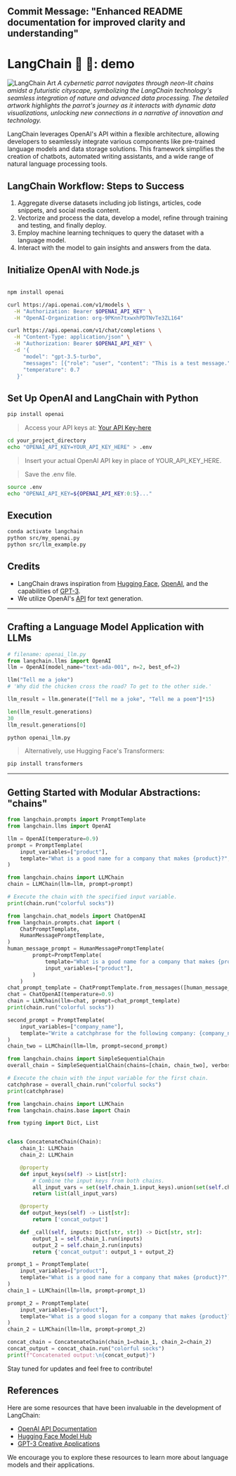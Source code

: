 ## Commit Message: "Enhanced README documentation for improved clarity and understanding"

# LangChain 🦜 🔗: demo

![LangChain Art](img/langchain_art.png)
*A cybernetic parrot navigates through neon-lit chains amidst a futuristic cityscape, symbolizing the LangChain technology's seamless integration of nature and advanced data processing. The detailed artwork highlights the parrot's journey as it interacts with dynamic data visualizations, unlocking new connections in a narrative of innovation and technology.*

LangChain leverages OpenAI's API within a flexible architecture, allowing developers to seamlessly integrate various components like pre-trained language models and data storage solutions. This framework simplifies the creation of chatbots, automated writing assistants, and a wide range of natural language processing tools.


## LangChain Workflow: Steps to Success

1. Aggregate diverse datasets including job listings, articles, code snippets, and social media content.
2. Vectorize and process the data, develop a model, refine through training and testing, and finally deploy.
3. Employ machine learning techniques to query the dataset with a language model.
4. Interact with the model to gain insights and answers from the data.

## Initialize OpenAI with Node.js

```bash

npm install openai

curl https://api.openai.com/v1/models \
  -H "Authorization: Bearer $OPENAI_API_KEY" \
  -H "OpenAI-Organization: org-9PKnn7txwxhPDTNvTe3ZL164"

curl https://api.openai.com/v1/chat/completions \
  -H "Content-Type: application/json" \
  -H "Authorization: Bearer $OPENAI_API_KEY" \
  -d '{
     "model": "gpt-3.5-turbo",
     "messages": [{"role": "user", "content": "This is a test message."}],
     "temperature": 0.7
   }'
```

## Set Up OpenAI and LangChain with Python

```bash
pip install openai
```

> Access your API keys at: [Your API Key-here](https://platform.openai.com/account/api-keys)

```bash
cd your_project_directory
echo "OPENAI_API_KEY=YOUR_API_KEY_HERE" > .env
```

> Insert your actual OpenAI API key in place of YOUR_API_KEY_HERE.

> Save the .env file.

```bash
source .env
echo "OPENAI_API_KEY=${OPENAI_API_KEY:0:5}..."
```

## Execution

```bash
conda activate langchain
python src/my_openai.py
python src/llm_example.py
```

## Credits

- LangChain draws inspiration from [Hugging Face](https://huggingface.co/), [OpenAI](https://openai.com/), and the capabilities of [GPT-3](https://openai.com/blog/gpt-3-apps/).
- We utilize OpenAI's [API](https://beta.openai.com/docs/api-reference/introduction) for text generation.

---

## Crafting a Language Model Application with LLMs

```python
# filename: openai_llm.py
from langchain.llms import OpenAI
llm = OpenAI(model_name="text-ada-001", n=2, best_of=2)

llm("Tell me a joke")
# 'Why did the chicken cross the road? To get to the other side.'

llm_result = llm.generate(["Tell me a joke", "Tell me a poem"]*15)

len(llm_result.generations)
30
llm_result.generations[0]
```

```bash
python openai_llm.py
```

> Alternatively, use Hugging Face's Transformers:

```bash
pip install transformers
```

---

## Getting Started with Modular Abstractions: "chains"

```python
from langchain.prompts import PromptTemplate
from langchain.llms import OpenAI

llm = OpenAI(temperature=0.9)
prompt = PromptTemplate(
    input_variables=["product"],
    template="What is a good name for a company that makes {product}?",
)
```

```python
from langchain.chains import LLMChain
chain = LLMChain(llm=llm, prompt=prompt)

# Execute the chain with the specified input variable.
print(chain.run("colorful socks"))
```

```python
from langchain.chat_models import ChatOpenAI
from langchain.prompts.chat import (
    ChatPromptTemplate,
    HumanMessagePromptTemplate,
)
human_message_prompt = HumanMessagePromptTemplate(
        prompt=PromptTemplate(
            template="What is a good name for a company that makes {product}?",
            input_variables=["product"],
        )
    )
chat_prompt_template = ChatPromptTemplate.from_messages([human_message_prompt])
chat = ChatOpenAI(temperature=0.9)
chain = LLMChain(llm=chat, prompt=chat_prompt_template)
print(chain.run("colorful socks"))
```

```python
second_prompt = PromptTemplate(
    input_variables=["company_name"],
    template="Write a catchphrase for the following company: {company_name}",
)
chain_two = LLMChain(llm=llm, prompt=second_prompt)
```

```python
from langchain.chains import SimpleSequentialChain
overall_chain = SimpleSequentialChain(chains=[chain, chain_two], verbose=True)

# Execute the chain with the input variable for the first chain.
catchphrase = overall_chain.run("colorful socks")
print(catchphrase)
```

```python
from langchain.chains import LLMChain
from langchain.chains.base import Chain

from typing import Dict, List


class ConcatenateChain(Chain):
    chain_1: LLMChain
    chain_2: LLMChain

    @property
    def input_keys(self) -> List[str]:
        # Combine the input keys from both chains.
        all_input_vars = set(self.chain_1.input_keys).union(set(self.chain_2.input_keys))
        return list(all_input_vars)

    @property
    def output_keys(self) -> List[str]:
        return ['concat_output']

    def _call(self, inputs: Dict[str, str]) -> Dict[str, str]:
        output_1 = self.chain_1.run(inputs)
        output_2 = self.chain_2.run(inputs)
        return {'concat_output': output_1 + output_2}
```

```python
prompt_1 = PromptTemplate(
    input_variables=["product"],
    template="What is a good name for a company that makes {product}?",
)
chain_1 = LLMChain(llm=llm, prompt=prompt_1)

prompt_2 = PromptTemplate(
    input_variables=["product"],
    template="What is a good slogan for a company that makes {product}?",
)
chain_2 = LLMChain(llm=llm, prompt=prompt_2)

concat_chain = ConcatenateChain(chain_1=chain_1, chain_2=chain_2)
concat_output = concat_chain.run("colorful socks")
print(f"Concatenated output:\n{concat_output}")
```

Stay tuned for updates and feel free to contribute!

## References

Here are some resources that have been invaluable in the development of LangChain:

- [OpenAI API Documentation](https://beta.openai.com/docs/api-reference/introduction)
- [Hugging Face Model Hub](https://huggingface.co/models)
- [GPT-3 Creative Applications](https://openai.com/blog/gpt-3-apps/)

We encourage you to explore these resources to learn more about language models and their applications.